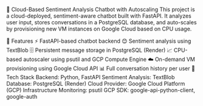 💬 Cloud-Based Sentiment Analysis Chatbot with Autoscaling
This project is a cloud-deployed, sentiment-aware chatbot built with FastAPI. It analyzes user input, stores conversations in a PostgreSQL database, and auto-scales by provisioning new VM instances on Google Cloud based on CPU usage.

🚀 Features
⚡ FastAPI-based chatbot backend
😊 Sentiment analysis using TextBlob
🗄️ Persistent message storage in PostgreSQL (Render)
📈 CPU-based autoscaler using psutil and GCP Compute Engine
☁️ On-demand VM provisioning using Google Cloud API
📊 Full conversation history per user
🧱 Tech Stack
Backend: Python, FastAPI
Sentiment Analysis: TextBlob
Database: PostgreSQL (Render)
Cloud Provider: Google Cloud Platform (GCP)
Infrastructure Monitoring: psutil
GCP SDK: google-api-python-client, google-auth
